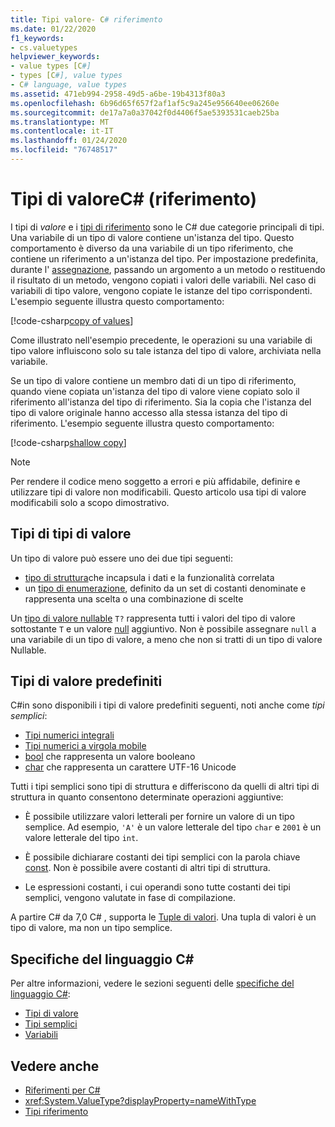 ```yaml
---
title: Tipi valore- C# riferimento
ms.date: 01/22/2020
f1_keywords:
- cs.valuetypes
helpviewer_keywords:
- value types [C#]
- types [C#], value types
- C# language, value types
ms.assetid: 471eb994-2958-49d5-a6be-19b4313f80a3
ms.openlocfilehash: 6b96d65f657f2af1af5c9a245e956640ee06260e
ms.sourcegitcommit: de17a7a0a37042f0d4406f5ae5393531caeb25ba
ms.translationtype: MT
ms.contentlocale: it-IT
ms.lasthandoff: 01/24/2020
ms.locfileid: "76748517"
---
```

# <a name="value-types-c-reference"></a>Tipi di valoreC# (riferimento)

I tipi di *valore* e i [tipi di riferimento](../keywords/reference-types.md) sono le C# due categorie principali di tipi. Una variabile di un tipo di valore contiene un'istanza del tipo. Questo comportamento è diverso da una variabile di un tipo riferimento, che contiene un riferimento a un'istanza del tipo. Per impostazione predefinita, durante l' [assegnazione](../operators/assignment-operator.md), passando un argomento a un metodo o restituendo il risultato di un metodo, vengono copiati i valori delle variabili. Nel caso di variabili di tipo valore, vengono copiate le istanze del tipo corrispondenti. L'esempio seguente illustra questo comportamento:

[!code-csharp[copy of values](~/samples/csharp/language-reference/builtin-types/ValueTypes.cs#ValueTypeCopied)]

Come illustrato nell'esempio precedente, le operazioni su una variabile di tipo valore influiscono solo su tale istanza del tipo di valore, archiviata nella variabile.

Se un tipo di valore contiene un membro dati di un tipo di riferimento, quando viene copiata un'istanza del tipo di valore viene copiato solo il riferimento all'istanza del tipo di riferimento. Sia la copia che l'istanza del tipo di valore originale hanno accesso alla stessa istanza del tipo di riferimento. L'esempio seguente illustra questo comportamento:

[!code-csharp[shallow copy](~/samples/csharp/language-reference/builtin-types/ValueTypes.cs#ShallowCopy)]

> [!NOTE]
> Per rendere il codice meno soggetto a errori e più affidabile, definire e utilizzare tipi di valore non modificabili. Questo articolo usa tipi di valore modificabili solo a scopo dimostrativo.

## <a name="kinds-of-value-types"></a>Tipi di tipi di valore

Un tipo di valore può essere uno dei due tipi seguenti:

- [tipo di struttura](../keywords/struct.md)che incapsula i dati e la funzionalità correlata
- un [tipo di enumerazione](enum.md), definito da un set di costanti denominate e rappresenta una scelta o una combinazione di scelte

Un [tipo di valore nullable](nullable-value-types.md) `T?` rappresenta tutti i valori del tipo di valore sottostante `T` e un valore [null](../keywords/null.md) aggiuntivo. Non è possibile assegnare `null` a una variabile di un tipo di valore, a meno che non si tratti di un tipo di valore Nullable.

## <a name="built-in-value-types"></a>Tipi di valore predefiniti

C#in sono disponibili i tipi di valore predefiniti seguenti, noti anche come *tipi semplici*:

- [Tipi numerici integrali](integral-numeric-types.md)
- [Tipi numerici a virgola mobile](floating-point-numeric-types.md)
- [bool](bool.md) che rappresenta un valore booleano
- [char](char.md) che rappresenta un carattere UTF-16 Unicode

Tutti i tipi semplici sono tipi di struttura e differiscono da quelli di altri tipi di struttura in quanto consentono determinate operazioni aggiuntive:

- È possibile utilizzare valori letterali per fornire un valore di un tipo semplice. Ad esempio, `'A'` è un valore letterale del tipo `char` e `2001` è un valore letterale del tipo `int`.

- È possibile dichiarare costanti dei tipi semplici con la parola chiave [const](../keywords/const.md). Non è possibile avere costanti di altri tipi di struttura.

- Le espressioni costanti, i cui operandi sono tutte costanti dei tipi semplici, vengono valutate in fase di compilazione.

A partire C# da 7,0 C# , supporta le [Tuple di valori](../../tuples.md). Una tupla di valori è un tipo di valore, ma non un tipo semplice.

## <a name="c-language-specification"></a>Specifiche del linguaggio C#

Per altre informazioni, vedere le sezioni seguenti delle [specifiche del linguaggio C#](~/_csharplang/spec/introduction.md):

- [Tipi di valore](~/_csharplang/spec/types.md#value-types)
- [Tipi semplici](~/_csharplang/spec/types.md#simple-types)
- [Variabili](~/_csharplang/spec/variables.md)

## <a name="see-also"></a>Vedere anche

- [Riferimenti per C#](../index.md)
- <xref:System.ValueType?displayProperty=nameWithType>
- [Tipi riferimento](../keywords/reference-types.md)
